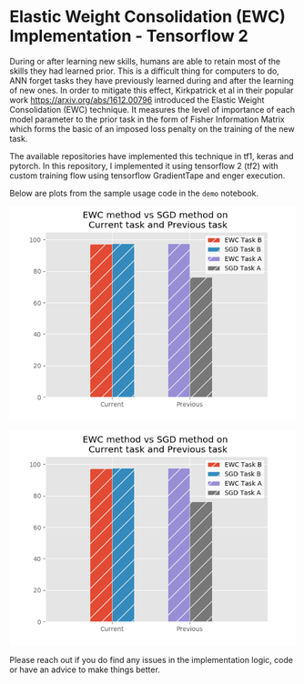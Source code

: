 # Elastic Weight Consolidation (EWC) Implementation - Tensorflow 2
During or after learning new skills, humans are able to retain most of the skills they had learned prior. This is a difficult thing for computers to do, ANN forget tasks they have previously learned during and after the learning of new ones. In order to mitigate this effect, Kirkpatrick et al in their popular work https://arxiv.org/abs/1612.00796 introduced the Elastic Weight Consolidation (EWC) technique. It measures the level of importance of each model parameter to the prior task in the form of Fisher Information Matrix which forms the basic of an imposed loss penalty on the training of the new task. 

The available repositories have implemented this technique in tf1, keras and pytorch. In this repository, I implemented it using tensorflow 2 (tf2) with custom training flow using tensorflow GradientTape and enger execution.

Below are plots from the sample usage code in the `demo` notebook.


![GitHub](https://github.com/King-Of-Knights/overcoming-catastrophic/blob/master/result.png)

![GitHub](https://github.com/King-Of-Knights/overcoming-catastrophic/blob/master/result.png)

Please reach out if you do find any issues in the implementation logic, code or have an advice to make things better.
